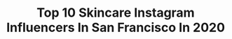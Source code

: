 ---
title: Top 10 Skincare Instagram Influencers In San Francisco In 2020
description: >-
  Find top skincare Instagram influencers in San Francisco in 2020. Most popular hashtags: #skincare #quarantine #beauty #stayhome.
platform: Instagram
profiles:
  - username: "fashionbymichele"
    fullname: >-
      MICHELE EL KHOURY ميشال الخوري
    location: "United States"
    followers: 163352
    engagement: 147
    commentsToLikes: 0.020382
    avatar: "https://scontent-lhr8-1.cdninstagram.com/v/t51.2885-19/s320x320/83594343_633874847444699_5347410548977827840_n.jpg?_nc_ht=scontent-lhr8-1.cdninstagram.com&_nc_ohc=ZDbXk669KTcAX9Q9g1Q&oh=6133161c84120fd013730defa634f35b&oe=5EB99E31"
    verified: false
    hashtags: "#timessquare, #fbmdiaries, #fashionbymichele, #samsungevent"
  - username: "joseph.lucido"
    fullname: >-
      Joseph Lucido
    location: "United States"
    followers: 255104
    engagement: 149
    commentsToLikes: 0.006792
    avatar: "https://scontent-lhr8-1.cdninstagram.com/v/t51.2885-19/s320x320/36914571_2098963177043391_8516230805716992000_n.jpg?_nc_ht=scontent-lhr8-1.cdninstagram.com&_nc_ohc=7PhdJfE8YT0AX-HYMcO&oh=a3348fde4c9905788d97c962798781e3&oe=5EB49CE4"
    verified: false
    hashtags: "#nattitude, #expresspartner, #stacyadams, #skincareproducts"
  - username: "timurdc"
    fullname: >-
      Timur Tuğberk
    location: "United States"
    followers: 13878
    engagement: 878
    commentsToLikes: 0.038682
    avatar: "https://scontent-amt2-1.cdninstagram.com/v/t51.2885-19/s320x320/75362599_2410110252560536_7245105908429094912_n.jpg?_nc_ht=scontent-amt2-1.cdninstagram.com&_nc_ohc=niCCAwwFwJQAX_1WLbB&oh=a4521731dd5bbaaebc516360eee01688&oe=5EB86E41"
    verified: false
    hashtags: "#ad, #miamibloggers, #washington, #visitwashingtondc"
  - username: "superlative.beauty"
    fullname: >-
      𝕙 𝕒 𝕚 𝕝 𝕖 𝕪 *LIVE GIVEAWAY*
    location: "United States"
    followers: 8099
    engagement: 690
    commentsToLikes: 0.199597
    avatar: "https://scontent-lhr8-1.cdninstagram.com/v/t51.2885-19/s320x320/83663929_120898835998902_1342025616114843648_n.jpg?_nc_ht=scontent-lhr8-1.cdninstagram.com&_nc_ohc=8n3mjs1oZmwAX89D-EK&oh=1e5d38a60ce70bee07b6d939728bd05d&oe=5EBA03D6"
    verified: false
    hashtags: "#ptrskinsiders, #octolyfamily, #beautyreview, #beautysleep"
  - username: "shanbensonstudio"
    fullname: >-
      S H A N B E N S O N
    location: "United States"
    followers: 1915
    engagement: 661
    commentsToLikes: 0.081357
    avatar: "https://scontent-bos3-1.cdninstagram.com/v/t51.2885-19/s320x320/76861919_551562208740055_9029954962137808896_n.jpg?_nc_ht=scontent-bos3-1.cdninstagram.com&_nc_ohc=t8KnUCCl6h8AX_YDf77&oh=9b5efef56640eba3d627e4e8b6728573&oe=5E9EDEFB"
    verified: false
    hashtags: "#productphotography, #cosmeticbeauty, #sfmua, #bayareabeautyphotographer"
  - username: "sherminehghane"
    fullname: >-
      Shermineh
    location: "United States"
    followers: 17025
    engagement: 261
    commentsToLikes: 0.030760
    avatar: "https://scontent-lax3-1.cdninstagram.com/vp/8ca5fdbe041d96f08ef372bad5c1be0b/5DDC5911/t51.2885-19/s320x320/66393083_349062445774726_1713804921628786688_n.jpg?_nc_ht=scontent-lax3-1.cdninstagram.com"
    verified: false
    hashtags: "#styledsustainable, #cleanbeauty, #aroundtheworldpix, #liveauthentic"
  - username: "tanukidi"
    fullname: >-
      Judy
    location: "United States"
    followers: 18633
    engagement: 211
    commentsToLikes: 0.028328
    avatar: "https://scontent-lhr8-1.cdninstagram.com/v/t51.2885-19/s320x320/60291476_1040779329456135_3485808243551240192_n.jpg?_nc_ht=scontent-lhr8-1.cdninstagram.com&_nc_ohc=OmAT78ECMIIAX9VG4Mu&oh=c87cace09fadde90d0df25315cc669d2&oe=5EBA7238"
    verified: false
    hashtags: "#lensloveandbeyond, #spring2020, #minimalism, #trenchcoat"
  - username: "anettemarweld"
    fullname: >-
      A N E T T E   M A R W E L D
    location: "United States"
    followers: 5631
    engagement: 493
    commentsToLikes: 0.034246
    avatar: "https://scontent-lhr8-1.cdninstagram.com/v/t51.2885-19/s320x320/32600917_2051309768459517_2138382247227555840_n.jpg?_nc_ht=scontent-lhr8-1.cdninstagram.com&_nc_ohc=pWvzv0zXTSMAX-jzll2&oh=79a301e6213eeeaab34e5d83bb25ead6&oe=5EB9C915"
    verified: false
    hashtags: "#happy, #lifelonglearner, #filmisnotdead, #wilhelminamodels"
  - username: "bayareafashionista"
    fullname: >-
      Cathy
    location: "United States"
    followers: 49560
    engagement: 292
    commentsToLikes: 0.010482
    avatar: "https://scontent-lht6-1.cdninstagram.com/v/t51.2885-19/s320x320/71516200_869572640103734_9115524437389606912_n.jpg?_nc_ht=scontent-lht6-1.cdninstagram.com&_nc_ohc=kDbUUUvO4QgAX-R6Xqb&oh=afb5d66f6bb2b382ba470bb40f34c781&oe=5EB6AAF5"
    verified: false
    hashtags: "#maskalternatives, #ltkunder100, #ltkshoecrush, #springstreetstyle"
  - username: "sarahjeangirl"
    fullname: >-
      Sarahjeangirl
    location: "United States"
    followers: 17087
    engagement: 324
    commentsToLikes: 0.247660
    avatar: "https://scontent-lhr8-1.cdninstagram.com/v/t51.2885-19/s320x320/69095436_694180727768272_8437367621250187264_n.jpg?_nc_ht=scontent-lhr8-1.cdninstagram.com&_nc_ohc=CnLQ1skcX60AX95pnpD&oh=33fd4b25b5196d63c89172d9117c2b02&oe=5EBA7668"
    verified: false
    hashtags: "#lipbalmaddict, #antiacne, #beautylish, #breakouts"
---
